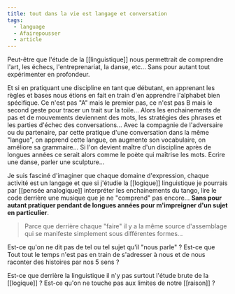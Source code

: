 ```yaml
---
title: tout dans la vie est langage et conversation
tags:
  - language
  - Afairepousser
  - article
---
```

Peut-être que l'étude de la [[linguistique]] nous permettrait de comprendre l'art, les échecs, l'entreprenariat, la danse, etc... Sans pour autant tout expérimenter en profondeur.

Et si en pratiquant une discipline en tant que débutant, en apprenant les règles et bases nous étions en fait en train d'en apprendre l'alphabet bien spécifique. Ce n'est pas "A" mais le premier pas, ce n'est pas B mais le second geste pour tracer un trait sur la toile...
Alors les enchainements de pas et de mouvements deviennent des mots, les stratégies des phrases et les parties d'échec des conversations...
Avec la compagnie de l'adversaire ou du partenaire, par cette pratique d'une conversation dans la même "langue", on apprend cette langue, on augmente son vocabulaire, on améliore sa grammaire...
Si l'on devient maître d'un discipline après de longues années ce serait alors comme le poète qui maîtrise les mots. Ecrire une danse, parler une sculpture...

Je suis fasciné d'imaginer que chaque domaine d'expression, chaque activité est un langage et que si j'étudie la [[logique]] linguistique je pourrais par [[pensée analogique]] interpréter les enchainements du tango, lire le code derrière une musique que je ne "comprend" pas encore... 
**Sans pour autant pratiquer pendant de longues années pour m'impreigner d'un sujet en particulier**. 

> Parce que derrière chaque "faire" il y a la même source d'assemblage qui se manifeste simplement sous différentes formes...

Est-ce qu'on ne dit pas de tel ou tel sujet qu'il "nous parle" ? Est-ce que Tout tout le temps n'est pas en train de s'adresser à nous et de nous raconter des histoires par nos 5 sens ?

Est-ce que derrière la linguistique il n'y pas surtout l'étude brute de la [[logique]] ? Est-ce qu'on ne touche pas aux limites de notre [[raison]] ?